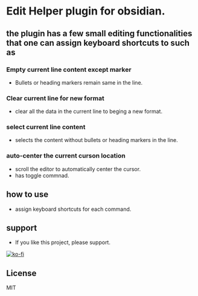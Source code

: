 # Edit Helper plugin for obsidian.

## the plugin has a few small editing functionalities that one can assign keyboard shortcuts to such as

### Empty current line content except marker

- Bullets or heading markers remain same in the line.

### Clear current line for new format

- clear all the data in the current line to beging a new format.

### select current line content

- selects the content without bullets or heading markers in the line.

### auto-center the current curson location

- scroll the editor to automatically center the cursor.
- has toggle commnad.

## how to use

- assign keyboard shortcuts for each command.

## support

- If you like this project, please support. 

[![ko-fi](https://ko-fi.com/img/githubbutton_sm.svg)](https://ko-fi.com/O5O41HNOCV)

## License

MIT

